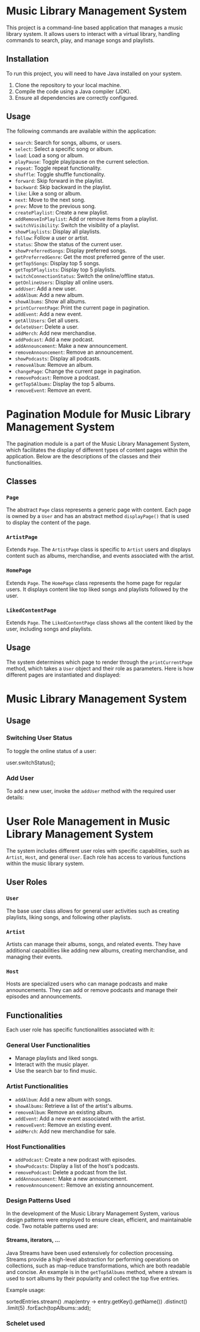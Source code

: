 # Music Library Management System

This project is a command-line based application that manages a music library system. It allows users to interact with a virtual library, handling commands to search, play, and manage songs and playlists.

## Installation

To run this project, you will need to have Java installed on your system.

1. Clone the repository to your local machine.
2. Compile the code using a Java compiler (JDK).
3. Ensure all dependencies are correctly configured.

## Usage

The following commands are available within the application:

- `search`: Search for songs, albums, or users.
- `select`: Select a specific song or album.
- `load`: Load a song or album.
- `playPause`: Toggle play/pause on the current selection.
- `repeat`: Toggle repeat functionality.
- `shuffle`: Toggle shuffle functionality.
- `forward`: Skip forward in the playlist.
- `backward`: Skip backward in the playlist.
- `like`: Like a song or album.
- `next`: Move to the next song.
- `prev`: Move to the previous song.
- `createPlaylist`: Create a new playlist.
- `addRemoveInPlaylist`: Add or remove items from a playlist.
- `switchVisibility`: Switch the visibility of a playlist.
- `showPlaylists`: Display all playlists.
- `follow`: Follow a user or artist.
- `status`: Show the status of the current user.
- `showPreferredSongs`: Display preferred songs.
- `getPreferredGenre`: Get the most preferred genre of the user.
- `getTop5Songs`: Display top 5 songs.
- `getTop5Playlists`: Display top 5 playlists.
- `switchConnectionStatus`: Switch the online/offline status.
- `getOnlineUsers`: Display all online users.
- `addUser`: Add a new user.
- `addAlbum`: Add a new album.
- `showAlbums`: Show all albums.
- `printCurrentPage`: Print the current page in pagination.
- `addEvent`: Add a new event.
- `getAllUsers`: Get all users.
- `deleteUser`: Delete a user.
- `addMerch`: Add new merchandise.
- `addPodcast`: Add a new podcast.
- `addAnnouncement`: Make a new announcement.
- `removeAnnouncement`: Remove an announcement.
- `showPodcasts`: Display all podcasts.
- `removeAlbum`: Remove an album.
- `changePage`: Change the current page in pagination.
- `removePodcast`: Remove a podcast.
- `getTop5Albums`: Display the top 5 albums.
- `removeEvent`: Remove an event.

# Pagination Module for Music Library Management System

The pagination module is a part of the Music Library Management System, which facilitates the display of different types of content pages within the application. Below are the descriptions of the classes and their functionalities.

## Classes

### `Page`
The abstract `Page` class represents a generic page with content. Each page is owned by a `User` and has an abstract method `displayPage()` that is used to display the content of the page.

### `ArtistPage`
Extends `Page`. The `ArtistPage` class is specific to `Artist` users and displays content such as albums, merchandise, and events associated with the artist.

### `HomePage`
Extends `Page`. The `HomePage` class represents the home page for regular users. It displays content like top liked songs and playlists followed by the user.

### `LikedContentPage`
Extends `Page`. The `LikedContentPage` class shows all the content liked by the user, including songs and playlists.

## Usage

The system determines which page to render through the `printCurrentPage` method, which takes a `User` object and their role as parameters. Here is how different pages are instantiated and displayed:

# Music Library Management System

## Usage

### Switching User Status

To toggle the online status of a user:

user.switchStatus();


### Add User

To add a new user, invoke the `addUser` method with the required user details:

# User Role Management in Music Library Management System

The system includes different user roles with specific capabilities, such as `Artist`, `Host`, and general `User`. Each role has access to various functions within the music library system.

## User Roles

### `User`
The base user class allows for general user activities such as creating playlists, liking songs, and following other playlists.

### `Artist`
Artists can manage their albums, songs, and related events. They have additional capabilities like adding new albums, creating merchandise, and managing their events.

### `Host`
Hosts are specialized users who can manage podcasts and make announcements. They can add or remove podcasts and manage their episodes and announcements.

## Functionalities

Each user role has specific functionalities associated with it:

### General User Functionalities

- Manage playlists and liked songs.
- Interact with the music player.
- Use the search bar to find music.

### Artist Functionalities

- `addAlbum`: Add a new album with songs.
- `showAlbums`: Retrieve a list of the artist's albums.
- `removeAlbum`: Remove an existing album.
- `addEvent`: Add a new event associated with the artist.
- `removeEvent`: Remove an existing event.
- `addMerch`: Add new merchandise for sale.

### Host Functionalities

- `addPodcast`: Create a new podcast with episodes.
- `showPodcasts`: Display a list of the host's podcasts.
- `removePodcast`: Delete a podcast from the list.
- `addAnnouncement`: Make a new announcement.
- `removeAnnouncement`: Remove an existing announcement.

### Design Patterns Used

In the development of the Music Library Management System, various design patterns were employed to ensure clean, efficient, and maintainable code. Two notable patterns used are:

#### Streams, iterators, ...
Java Streams have been used extensively for collection processing. Streams provide a high-level abstraction for performing operations on collections, such as map-reduce transformations, which are both readable and concise. An example is in the `getTop5Albums` method, where a stream is used to sort albums by their popularity and collect the top five entries.

Example usage:

sortedEntries.stream()
    .map(entry -> entry.getKey().getName())
    .distinct()
    .limit(5)
    .forEach(topAlbums::add);

### Schelet used 